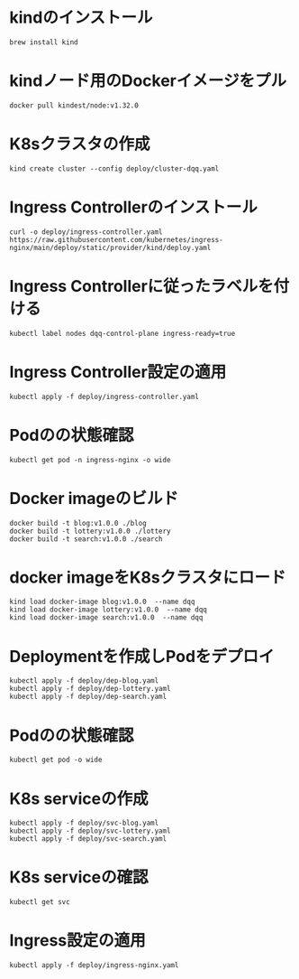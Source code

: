 # kindのインストール
`brew install kind`

# kindノード用のDockerイメージをプル
`docker pull kindest/node:v1.32.0`

# K8sクラスタの作成
`kind create cluster --config deploy/cluster-dqq.yaml`

# Ingress Controllerのインストール
`curl -o deploy/ingress-controller.yaml https://raw.githubusercontent.com/kubernetes/ingress-nginx/main/deploy/static/provider/kind/deploy.yaml`

# Ingress Controllerに従ったラベルを付ける
`kubectl label nodes dqq-control-plane ingress-ready=true`

# Ingress Controller設定の適用
`kubectl apply -f deploy/ingress-controller.yaml`  

# Podのの状態確認
`kubectl get pod -n ingress-nginx -o wide`


# Docker imageのビルド
```Shell
docker build -t blog:v1.0.0 ./blog
docker build -t lottery:v1.0.0 ./lottery
docker build -t search:v1.0.0 ./search
```

# docker imageをK8sクラスタにロード
```Shell
kind load docker-image blog:v1.0.0  --name dqq
kind load docker-image lottery:v1.0.0  --name dqq
kind load docker-image search:v1.0.0  --name dqq
```

# Deploymentを作成しPodをデプロイ
```Shell
kubectl apply -f deploy/dep-blog.yaml
kubectl apply -f deploy/dep-lottery.yaml
kubectl apply -f deploy/dep-search.yaml
```

# Podのの状態確認
`kubectl get pod -o wide`

# K8s serviceの作成
```Shell
kubectl apply -f deploy/svc-blog.yaml
kubectl apply -f deploy/svc-lottery.yaml
kubectl apply -f deploy/svc-search.yaml
```
# K8s serviceの確認
`kubectl get svc`

# Ingress設定の適用
`kubectl apply -f deploy/ingress-nginx.yaml`

